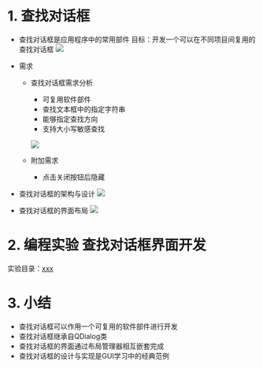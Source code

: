 # 1. 查找对话框
- 查找对话框是应用程序中的常用部件
    目标：开发一个可以在不同项目间复用的查找对话框
    ![](_v_images_/.png)

- 需求
    - 查找对话框需求分析
        - 可复用软件部件
        - 查找文本框中的指定字符串
        - 能够指定查找方向
        - 支持大小写敏感查找 

        ![](_v_images_/.png)
    - 附加需求
        - 点击关闭按钮后隐藏

- 查找对话框的架构与设计
![](_v_images_/.png)

- 查找对话框的界面布局
![](_v_images_/.png)

# 2. 编程实验 查找对话框界面开发
实验目录：[xxx](vx_attachments\xxx)

# 3. 小结
- 查找对话框可以作用一个可复用的软件部件进行开发
- 查找对话框继承自QDialog类
- 查找对话框的界面通过布局管理器相互嵌套完成
- 查找对话框的设计与实现是GUI学习中的经典范例
